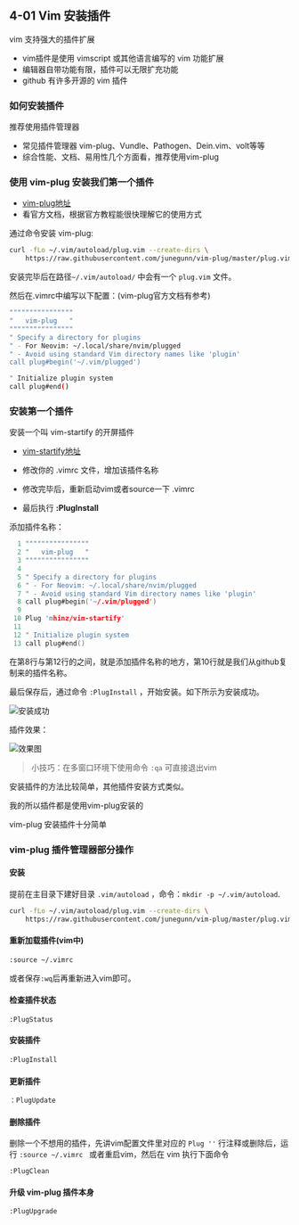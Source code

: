 ## 4-01 Vim 安装插件

vim 支持强大的插件扩展

- vim插件是使用 vimscript 或其他语言编写的 vim 功能扩展
- 编辑器自带功能有限，插件可以无限扩充功能
- github 有许多开源的 vim 插件

### 如何安装插件

推荐使用插件管理器

- 常见插件管理器 vim-plug、Vundle、Pathogen、Dein.vim、volt等等
- 综合性能、文档、易用性几个方面看，推荐使用vim-plug



### 使用 vim-plug 安装我们第一个插件

- [vim-plug地址](https://github.com/junegunn/vim-plug)
- 看官方文档，根据官方教程能很快理解它的使用方式

通过命令安装 vim-plug:

```bash
curl -fLo ~/.vim/autoload/plug.vim --create-dirs \
    https://raw.githubusercontent.com/junegunn/vim-plug/master/plug.vim
```

安装完毕后在路径`~/.vim/autoload/` 中会有一个 `plug.vim` 文件。

然后在.vimrc中编写以下配置：(vim-plug官方文档有参考)

```bash
""""""""""""""""
"   vim-plug   "
""""""""""""""""
" Specify a directory for plugins
" - For Neovim: ~/.local/share/nvim/plugged
" - Avoid using standard Vim directory names like 'plugin'
call plug#begin('~/.vim/plugged')

" Initialize plugin system
call plug#end()

```



### 安装第一个插件

安装一个叫 vim-startify 的开屏插件

- [vim-startify地址](https://github.com/mhinz/vim-startify)

- 修改你的 .vimrc 文件，增加该插件名称
- 修改完毕后，重新启动vim或者source一下 .vimrc 
- 最后执行 **:PlugInstall**

添加插件名称：

```c
  1 """"""""""""""""
  2 "   vim-plug   "
  3 """"""""""""""""
  4 
  5 " Specify a directory for plugins
  6 " - For Neovim: ~/.local/share/nvim/plugged
  7 " - Avoid using standard Vim directory names like 'plugin'
  8 call plug#begin('~/.vim/plugged')
  9 
 10 Plug 'mhinz/vim-startify'
 11 
 12 " Initialize plugin system
 13 call plug#end()
```

在第8行与第12行的之间，就是添加插件名称的地方，第10行就是我们从github复制来的插件名称。

最后保存后，通过命令 `:PlugInstall` ，开始安装。如下所示为安装成功。

![安装成功](https://yijiu-blog.oss-cn-hongkong.aliyuncs.com/images/linux/primary/vim/vim-plug%E5%AE%89%E8%A3%85.png?x-oss-process=style/blog-image)

插件效果：

![效果图](https://yijiu-blog.oss-cn-hongkong.aliyuncs.com/images/linux/primary/vim/vim-startify%E6%95%88%E6%9E%9C%E5%9B%BE.png?x-oss-process=style/blog-image)

> 小技巧：在多窗口环境下使用命令 `:qa` 可直接退出vim

安装插件的方法比较简单，其他插件安装方式类似。

我的所以插件都是使用vim-plug安装的

vim-plug 安装插件十分简单



### vim-plug 插件管理器部分操作

#### 安装

提前在主目录下建好目录 `.vim/autoload` ，命令：`mkdir -p ~/.vim/autoload`.

```bash
curl -fLo ~/.vim/autoload/plug.vim --create-dirs \
    https://raw.githubusercontent.com/junegunn/vim-plug/master/plug.vim
```



#### 重新加载插件(vim中)

```bash
:source ~/.vimrc
```

或者保存`:wq`后再重新进入vim即可。



#### 检查插件状态

```shell
:PlugStatus
```



#### 安装插件

```bash
:PlugInstall
```



#### 更新插件

```bash
：PlugUpdate
```



#### 删除插件

删除一个不想用的插件，先讲vim配置文件里对应的 `Plug ''` 行注释或删除后，运行 `:source ~/.vimrc ` 或者重启vim，然后在 vim 执行下面命令

```
:PlugClean
```



#### 升级 vim-plug 插件本身

```bash
:PlugUpgrade
```

